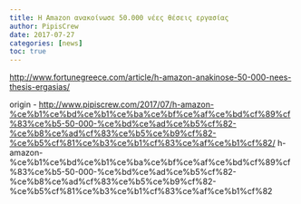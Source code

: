 ```yaml
---
title: H Amazon ανακοίνωσε 50.000 νέες θέσεις εργασίας
author: PipisCrew
date: 2017-07-27
categories: [news]
toc: true
---
```


http://www.fortunegreece.com/article/h-amazon-anakinose-50-000-nees-thesis-ergasias/

origin - http://www.pipiscrew.com/2017/07/h-amazon-%ce%b1%ce%bd%ce%b1%ce%ba%ce%bf%ce%af%ce%bd%cf%89%cf%83%ce%b5-50-000-%ce%bd%ce%ad%ce%b5%cf%82-%ce%b8%ce%ad%cf%83%ce%b5%ce%b9%cf%82-%ce%b5%cf%81%ce%b3%ce%b1%cf%83%ce%af%ce%b1%cf%82/ h-amazon-%ce%b1%ce%bd%ce%b1%ce%ba%ce%bf%ce%af%ce%bd%cf%89%cf%83%ce%b5-50-000-%ce%bd%ce%ad%ce%b5%cf%82-%ce%b8%ce%ad%cf%83%ce%b5%ce%b9%cf%82-%ce%b5%cf%81%ce%b3%ce%b1%cf%83%ce%af%ce%b1%cf%82